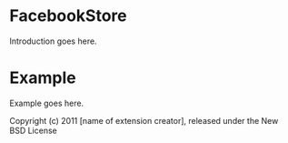 FacebookStore
=============

Introduction goes here.


Example
=======

Example goes here.


Copyright (c) 2011 [name of extension creator], released under the New BSD License
